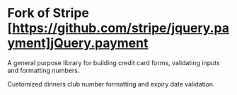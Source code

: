 # Fork of Stripe [https://github.com/stripe/jquery.payment]jQuery.payment 

A general purpose library for building credit card forms, validating inputs and formatting numbers.

Customized dinners club number formatting and expiry date validation.
